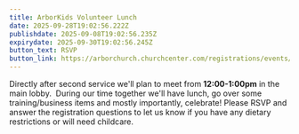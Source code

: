 ```yaml
---
title: ArborKids Volunteer Lunch
date: 2025-09-28T19:02:56.222Z
publishdate: 2025-09-08T19:02:56.235Z
expirydate: 2025-09-30T19:02:56.245Z
button_text: RSVP
button_link: https://arborchurch.churchcenter.com/registrations/events/3139513
---
```

Directly after second service we'll plan to meet from **12:00-1:00pm** in the main lobby.  During our time together we'll have lunch, go over some training/business items and mostly importantly, celebrate! Please RSVP and answer the registration questions to let us know if you have any dietary restrictions or will need childcare.